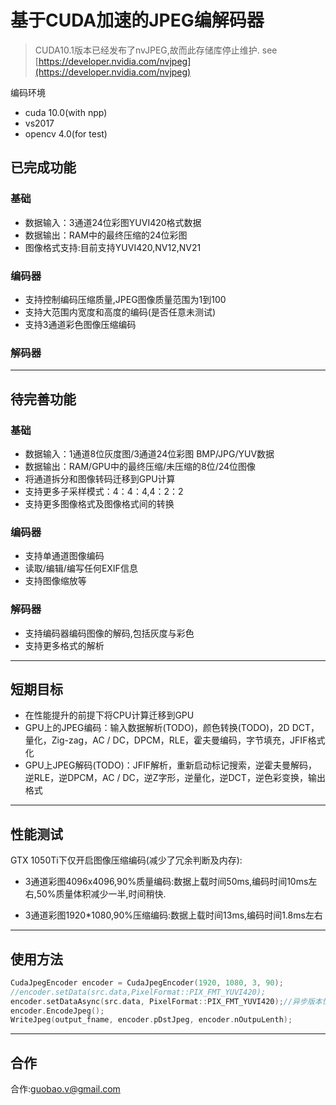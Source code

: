# 基于CUDA加速的JPEG编解码器

> CUDA10.1版本已经发布了nvJPEG,故而此存储库停止维护. see [https://developer.nvidia.com/nvjpeg](https://developer.nvidia.com/nvjpeg)

编码环境
- cuda 10.0(with npp)
- vs2017
- opencv 4.0(for test)

## 已完成功能

### 基础
- 数据输入：3通道24位彩图YUVI420格式数据
- 数据输出：RAM中的最终压缩的24位彩图
- 图像格式支持:目前支持YUVI420,NV12,NV21

### 编码器
- 支持控制编码压缩质量,JPEG图像质量范围为1到100
- 支持大范围内宽度和高度的编码(是否任意未测试)
- 支持3通道彩色图像压缩编码

### 解码器

---

## 待完善功能
### 基础
- 数据输入：1通道8位灰度图/3通道24位彩图 BMP/JPG/YUV数据
- 数据输出：RAM/GPU中的最终压缩/未压缩的8位/24位图像
- 将通道拆分和图像转码迁移到GPU计算
- 支持更多子采样模式：4：4：4,4：2：2
- 支持更多图像格式及图像格式间的转换
  
### 编码器
- 支持单通道图像编码
- 读取/编辑/编写任何EXIF信息
- 支持图像缩放等

### 解码器
- 支持编码器编码图像的解码,包括灰度与彩色
- 支持更多格式的解析

---

## 短期目标
- 在性能提升的前提下将CPU计算迁移到GPU
- GPU上的JPEG编码：输入数据解析(TODO)，颜色转换(TODO)，2D DCT，量化，Zig-zag，AC / DC，DPCM，RLE，霍夫曼编码，字节填充，JFIF格式化
- GPU上JPEG解码(TODO)：JFIF解析，重新启动标记搜索，逆霍夫曼解码，逆RLE，逆DPCM，AC / DC，逆Z字形，逆量化，逆DCT，逆色彩变换，输出格式

---

## 性能测试

GTX 1050Ti下仅开启图像压缩编码(减少了冗余判断及内存):
- 3通道彩图4096x4096,90%质量编码:数据上载时间50ms,编码时间10ms左右,50%质量体积减少一半,时间稍快.

- 3通道彩图1920*1080,90%压缩编码:数据上载时间13ms,编码时间1.8ms左右

---

## 使用方法
```cpp
CudaJpegEncoder encoder = CudaJpegEncoder(1920, 1080, 3, 90);
//encoder.setData(src.data,PixelFormat::PIX_FMT_YUVI420);
encoder.setDataAsync(src.data, PixelFormat::PIX_FMT_YUVI420);//异步版本性能提升40%
encoder.EncodeJpeg();
WriteJpeg(output_fname, encoder.pDstJpeg, encoder.nOutpuLenth);
```

---

## 合作
合作:guobao.v@gmail.com
